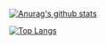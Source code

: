 [![Anurag's github stats](https://github-readme-stats.vercel.app/api?username=Natsec&show_icons=true)](https://github.com/anuraghazra/github-readme-stats)

[![Top Langs](https://github-readme-stats.vercel.app/api/top-langs/?username=Natsec&layout=compact)](https://github.com/anuraghazra/github-readme-stats)
